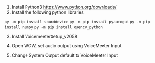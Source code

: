 1. Install Python3 https://www.python.org/downloads/
2. Install the following python libraries

`py -m pip install sounddevice`
`py -m pip install pyautogui`
`py -m pip install numpy`
`py -m pip install opencv_python `

3. Install VoicemeeterSetup_v2058

4. Open WOW, set audio output using VoiceMeeter Input
5. Change System Output default to VoiceMeeter Input